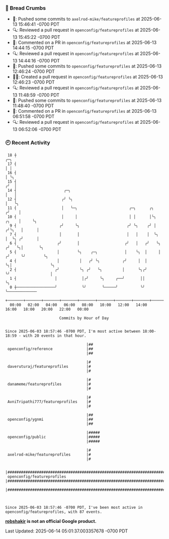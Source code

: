 ### 🍞 Bread Crumbs

 * 🚢: Pushed some commits to `axelrod-mike/featureprofiles` at 2025-06-13 15:46:41 -0700 PDT
 * 🔍: Reviewed a pull request in  `openconfig/featureprofiles` at 2025-06-13 15:45:22 -0700 PDT
 * 💬: Commented on a PR in  `openconfig/featureprofiles` at 2025-06-13 14:44:15 -0700 PDT
 * 🔍: Reviewed a pull request in  `openconfig/featureprofiles` at 2025-06-13 14:44:16 -0700 PDT
 * 🚢: Pushed some commits to `openconfig/featureprofiles` at 2025-06-13 12:46:24 -0700 PDT
 * ✍🏼: Created a pull request in `openconfig/featureprofiles` at 2025-06-13 12:46:23 -0700 PDT
 * 🔍: Reviewed a pull request in  `openconfig/featureprofiles` at 2025-06-13 11:48:59 -0700 PDT
 * 🚢: Pushed some commits to `openconfig/featureprofiles` at 2025-06-13 11:48:40 -0700 PDT
 * 💬: Commented on a PR in  `openconfig/featureprofiles` at 2025-06-13 06:51:58 -0700 PDT
 * 🔍: Reviewed a pull request in  `openconfig/featureprofiles` at 2025-06-13 06:52:06 -0700 PDT

### 🕘 Recent Activity
```
 18 ┼                                                                            ╭─╮
 17 ┤                                                                            │ │
 16 ┤                                                                            │ ╰╮
 15 ┤                                                                           ╭╯  │
 14 ┤                     ╭─╮                                                   │   │
 12 ┤                    ╭╯ ╰╮                                                  │   ╰╮
 11 ┤                    │   ╰─╮                       ╭─╮      ╭╮             ╭╯    │
 10 ┤                    │     │                       │ │      │╰╮      ╭╮    │     ╰╮
  9 ┤                   ╭╯     ╰╮                     ╭╯ ╰╮    ╭╯ │     ╭╯╰╮   │      │
  7 ┤                   │       │                     │   │    │  ╰╮    │  ╰╮ ╭╯      │
  6 ┤                  ╭╯       │                    ╭╯   │   ╭╯   ╰╮  ╭╯   ╰╮│       ╰╮
  5 ┤                  │        ╰╮    ╭─╮            │    ╰╮  │     │ ╭╯     ╰╯        ╰╮
  4 ┤                  │         │   ╭╯ ╰╮          ╭╯     │  │     ╰╮│                 ╰╮
  2 ┤                 ╭╯         ╰╮ ╭╯   ╰╮         │      ╰╮╭╯      ╰╯                  │
  1 ┤                 │           │╭╯     ╰╮     ╭──╯       ││                           ╰╮
  0 ┼─────────────────╯           ╰╯       ╰─────╯          ╰╯                            ╰─────────────
    +───────+───────+───────+───────+───────+───────+───────+───────+───────+───────+───────+───────+────
  00:00   02:00   04:00   06:00   08:00   10:00   12:00   14:00   16:00   18:00   20:00   22:00   00:00   

						Commits by Hour of Day


Since 2025-06-03 18:57:46 -0700 PDT, I'm most active between 18:00-18:59 - with 20 events in that hour.

```



```
                                    |##
 openconfig/reference               |##
                                    |##

                                    |#
 daveruturaj/featureprofiles        |#
                                    |#

                                    |#
 danameme/featureprofiles           |#
                                    |#

                                    |#
 AvniTripathi777/featureprofiles    |#
                                    |#

                                    |##
 openconfig/ygnmi                   |##
                                    |##

                                    |#####
 openconfig/public                  |#####
                                    |#####

                                    |#
 axelrod-mike/featureprofiles       |#
                                    |#

                                    |#######################################################################################
 openconfig/featureprofiles         |#######################################################################################
                                    |#######################################################################################



Since 2025-06-03 18:57:46 -0700 PDT, I've been most active in openconfig/featureprofiles, with 87 events.

```
**[robshakir](mailto:robjs@google.com) is not an official Google product.**  


Last Updated: 2025-06-14 05:01:37.003357678 -0700 PDT
